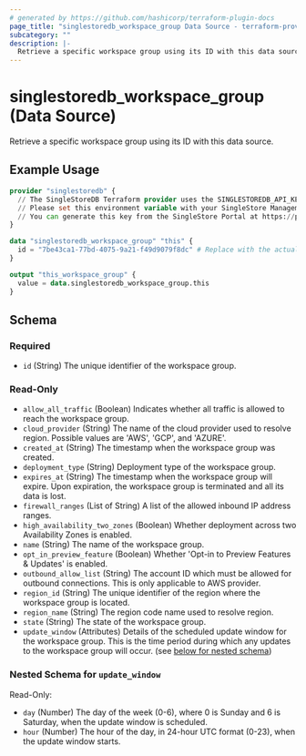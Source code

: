 ```yaml
---
# generated by https://github.com/hashicorp/terraform-plugin-docs
page_title: "singlestoredb_workspace_group Data Source - terraform-provider-singlestoredb"
subcategory: ""
description: |-
  Retrieve a specific workspace group using its ID with this data source.
---
```


# singlestoredb_workspace_group (Data Source)

Retrieve a specific workspace group using its ID with this data source.

## Example Usage

```terraform
provider "singlestoredb" {
  // The SingleStoreDB Terraform provider uses the SINGLESTOREDB_API_KEY environment variable for authentication.
  // Please set this environment variable with your SingleStore Management API key.
  // You can generate this key from the SingleStore Portal at https://portal.singlestore.com/organizations/org-id/api-keys.
}

data "singlestoredb_workspace_group" "this" {
  id = "7be43ca1-77bd-4075-9a21-f49d9079f8dc" # Replace with the actual ID of the workspace group.
}

output "this_workspace_group" {
  value = data.singlestoredb_workspace_group.this
}
```

<!-- schema generated by tfplugindocs -->
## Schema

### Required

- `id` (String) The unique identifier of the workspace group.

### Read-Only

- `allow_all_traffic` (Boolean) Indicates whether all traffic is allowed to reach the workspace group.
- `cloud_provider` (String) The name of the cloud provider used to resolve region. Possible values are 'AWS', 'GCP', and 'AZURE'.
- `created_at` (String) The timestamp when the workspace group was created.
- `deployment_type` (String) Deployment type of the workspace group.
- `expires_at` (String) The timestamp when the workspace group will expire. Upon expiration, the workspace group is terminated and all its data is lost.
- `firewall_ranges` (List of String) A list of the allowed inbound IP address ranges.
- `high_availability_two_zones` (Boolean) Whether deployment across two Availability Zones is enabled.
- `name` (String) The name of the workspace group.
- `opt_in_preview_feature` (Boolean) Whether 'Opt-in to Preview Features & Updates' is enabled.
- `outbound_allow_list` (String) The account ID which must be allowed for outbound connections. This is only applicable to AWS provider.
- `region_id` (String) The unique identifier of the region where the workspace group is located.
- `region_name` (String) The region code name used to resolve region.
- `state` (String) The state of the workspace group.
- `update_window` (Attributes) Details of the scheduled update window for the workspace group. This is the time period during which any updates to the workspace group will occur. (see [below for nested schema](#nestedatt--update_window))

<a id="nestedatt--update_window"></a>
### Nested Schema for `update_window`

Read-Only:

- `day` (Number) The day of the week (0-6), where 0 is Sunday and 6 is Saturday, when the update window is scheduled.
- `hour` (Number) The hour of the day, in 24-hour UTC format (0-23), when the update window starts.


